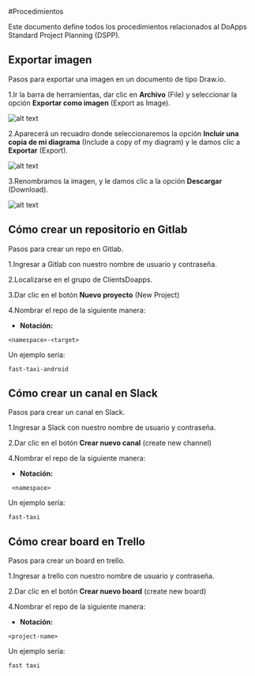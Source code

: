 #Procedimientos

Este documento define todos los procedimientos relacionados al DoApps Standard Project Planning (DSPP).


## Exportar imagen

Pasos para exportar una imagen en un documento de tipo Draw.io.

1.Ir la barra de herramientas, dar clic en **Archivo** (File) y seleccionar la opción **Exportar como imagen** (Export as Image).

![alt text][logo]

[logo]:
https://github.com/doapps/dspp/raw/master/docs/images/Paso01.png


2.Aparecerá un recuadro donde seleccionaremos la opción **Incluir una copia de mi diagrama** (Include a copy of my diagram) y le damos clic a **Exportar** (Export).

![alt text][logo]

[logo]:
https://github.com/doapps/dspp/raw/master/docs/images/Paso02.png


3.Renombramos la imagen, y le damos clic a la opción **Descargar** (Download).

![alt text][logo]

[logo]:
https://github.com/doapps/dspp/raw/master/docs/images/Paso03.png


## Cómo crear un repositorio en Gitlab

Pasos para crear un repo en Gitlab.

1.Ingresar a Gitlab con nuestro nombre de usuario y contraseña.

2.Localizarse en el grupo de ClientsDoapps.

3.Dar clic en el botón **Nuevo proyecto** (New Project)

4.Nombrar el repo de la siguiente manera:

- **Notación:**
```
<namespace>-<target>
```

 Un ejemplo sería:
 ```
fast-taxi-android
 ```

## Cómo crear un canal en Slack

Pasos para crear un canal en Slack.

1.Ingresar a Slack con nuestro nombre de usuario y contraseña.

2.Dar clic en el botón **Crear nuevo canal** (create new channel)

4.Nombrar el repo de la siguiente manera:

- **Notación:**
```
 <namespace>
```

 Un ejemplo sería:
 ```
fast-taxi
 ```

## Cómo crear board en Trello

Pasos para crear un board en trello.

1.Ingresar a trello con nuestro nombre de usuario y contraseña.

2.Dar clic en el botón **Crear nuevo board** (create new board)

4.Nombrar el repo de la siguiente manera:

- **Notación:**
```
<project-name>
```

 Un ejemplo sería:
 ```
fast taxi
 ```
